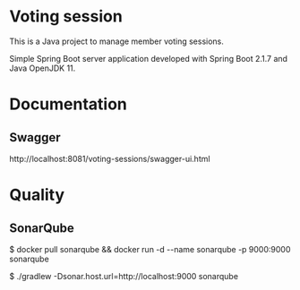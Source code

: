 # Voting session

This is a Java project to manage member voting sessions.

Simple Spring Boot server application developed with Spring Boot 2.1.7 and Java OpenJDK 11.

# Documentation
## Swagger
http://localhost:8081/voting-sessions/swagger-ui.html

# Quality
## SonarQube
$ docker pull sonarqube && docker run -d --name sonarqube -p 9000:9000 sonarqube

$ ./gradlew -Dsonar.host.url=http://localhost:9000 sonarqube

